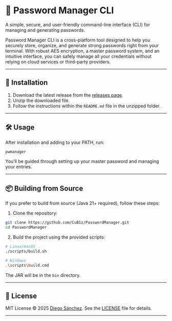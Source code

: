 # 🔐 Password Manager CLI

A simple, secure, and user-friendly command-line interface (CLI) for managing and generating passwords.

Password Manager CLI is a cross-platform tool designed to help you securely store, organize, and generate strong passwords right from your terminal. With robust AES encryption, a master password system, and an intuitive interface, you can safely manage all your credentials without relying on cloud services or third-party providers.

---

## 🚀 Installation

1. Download the latest release from the [releases page](https://github.com/CuB1z/PasswordManager/releases).
2. Unzip the downloaded file.
3. Follow the instructions within the `README.md` file in the unzipped folder.

---

## 🛠 Usage

After installation and adding to your PATH, run:

```sh
pwmanager
```

You’ll be guided through setting up your master password and managing your entries.

---

## 📦 Building from Source

If you prefer to build from source (Java 21+ required), follow these steps:

1. Clone the repository:

```sh
git clone https://github.com/CuB1z/PasswordManager.git
cd PasswordManager
```

2. Build the project using the provided scripts:

```sh
# Linux/macOS
./scripts/build.sh

# Windows
.\scripts\build.cmd
```

The JAR will be in the `bin` directory.

---

## 📜 License

MIT License © 2025 [Diego Sánchez](https://github.com/CuB1z). See the [LICENSE](LICENSE) file for details.

---